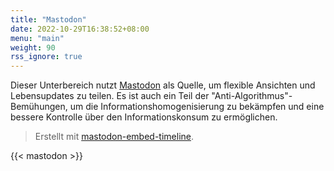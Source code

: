 ```yaml
---
title: "Mastodon"
date: 2022-10-29T16:38:52+08:00
menu: "main"
weight: 90
rss_ignore: true
---
```


Dieser Unterbereich nutzt [Mastodon](https://ohai.social/@leehyon) als Quelle, um flexible Ansichten und Lebensupdates zu teilen. Es ist auch ein Teil der "Anti-Algorithmus"-Bemühungen, um die Informationshomogenisierung zu bekämpfen und eine bessere Kontrolle über den Informationskonsum zu ermöglichen.

> Erstellt mit [mastodon-embed-timeline](https://gitlab.com/idotj/mastodon-embed-timeline).

{{< mastodon >}}
